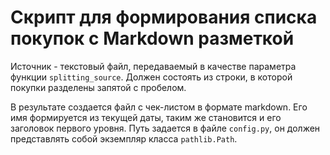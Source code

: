 # Скрипт для формирования списка покупок с Markdown разметкой

Источник - текстовый файл, передаваемый в качестве параметра функции `splitting_source`. Должен состоять из строки, в которой покупки разделены запятой с пробелом.

В результате создается файл с чек-листом в формате markdown. Его имя формируется из текущей даты, таким же становится и его заголовок первого уровня. Путь задается в файле `config.py`, он должен представлять собой экземпляр класса `pathlib.Path`.
